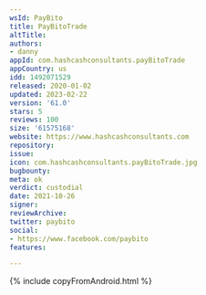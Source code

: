 ```yaml
---
wsId: PayBito
title: PayBitoTrade
altTitle: 
authors:
- danny
appId: com.hashcashconsultants.payBitoTrade
appCountry: us
idd: 1492071529
released: 2020-01-02
updated: 2023-02-22
version: '61.0'
stars: 5
reviews: 100
size: '61575168'
website: https://www.hashcashconsultants.com
repository: 
issue: 
icon: com.hashcashconsultants.payBitoTrade.jpg
bugbounty: 
meta: ok
verdict: custodial
date: 2021-10-26
signer: 
reviewArchive: 
twitter: paybito
social:
- https://www.facebook.com/paybito
features: 

---
```


{% include copyFromAndroid.html %}
